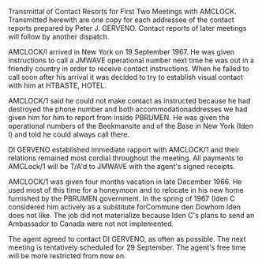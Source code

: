 Transmittal of Contact Resorts for First Two Meetings with AMCLOCK. Transmitted herewith are one copy for each addressee of the contact reports prepared by Peter J. GERVENO. Contact reports of later meetings will follow by another dispatch.

AMCLOCK/l arrived in New York on 19 September 1967. He was given instructions to call a JMWAVE operational number next time he was out in a friendly country in order to receive contact instructions. When he failed to call soon after his arrival it was decided to try to establish visual contact with him at HTBASTE, HOTEL.

AMCLOCK/1 said he could not make contact as instructed because he had destroyed the phone number and both accommodationaddresses we had given him for him to report from inside PBRUMEN. He was given the operational numbers of the Beekmansite and of the Base in New York (Iden I) and told he could always call there.

DI GERVENO established immediate rapport with AMCLOCK/1 and their relations remained most cordial throughout the meeting. All payments to AMCLock/1 will be T/A'd to JMWAVE with the agent's signed receipts.

AMCLOCK/1 was given four months vacation in late December 1966. He used most of this time for a honeymoon and to relocate in his new home furnished by the PBRUMEN government. In the spring of 1967 (Iden C considered him actively as a substitute forCommune den Dowhom Iden does not like. The job did not materialize because Iden C's plans to send an Ambassador to Canada were not not implemented.

The agent agreed to contact DI GERVENO, as often as possible. The next meeting is tentatively scheduled for 29 September. The agent's free time will be more restricted from now on.